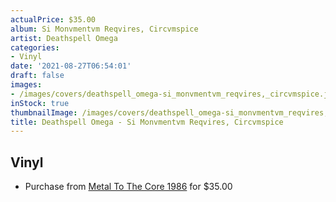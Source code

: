 ```yaml
---
actualPrice: $35.00
album: Si Monvmentvm Reqvires, Circvmspice
artist: Deathspell Omega
categories:
- Vinyl
date: '2021-08-27T06:54:01'
draft: false
images:
- /images/covers/deathspell_omega-si_monvmentvm_reqvires,_circvmspice.jpg
inStock: true
thumbnailImage: /images/covers/deathspell_omega-si_monvmentvm_reqvires,_circvmspice-thumb.jpg
title: Deathspell Omega - Si Monvmentvm Reqvires, Circvmspice
---
```


## Vinyl
* Purchase from [Metal To The Core 1986](https://metaltothecore1986.com/shop/deathspell-omega-si-monvmentvm-reqvires-circvmspice-12-gatefold-double-lp/) for $35.00

